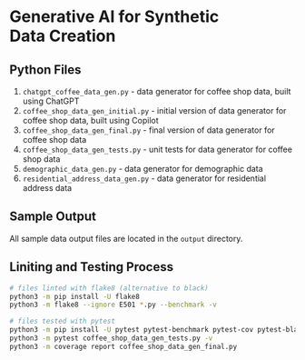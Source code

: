 # Generative AI for Synthetic Data Creation

## Python Files

1. `chatgpt_coffee_data_gen.py` - data generator for coffee shop data, built using ChatGPT
2. `coffee_shop_data_gen_initial.py` - initial version of data generator for coffee shop data, built using Copilot
3. `coffee_shop_data_gen_final.py` - final version of data generator for coffee shop data
4. `coffee_shop_data_gen_tests.py` - unit tests for data generator for coffee shop data
5. `demographic_data_gen.py` - data generator for demographic data
6. `residential_address_data_gen.py` - data generator for residential address data

## Sample Output

All sample data output files are located in the `output` directory.

## Liniting and Testing Process

```bash
# files linted with flake8 (alternative to black)
python3 -m pip install -U flake8
python3 -m flake8 --ignore E501 *.py --benchmark -v 

# files tested with pytest
python3 -m pip install -U pytest pytest-benchmark pytest-cov pytest-black
python3 -m pytest coffee_shop_data_gen_tests.py -v
python3 -m coverage report coffee_shop_data_gen_final.py
```